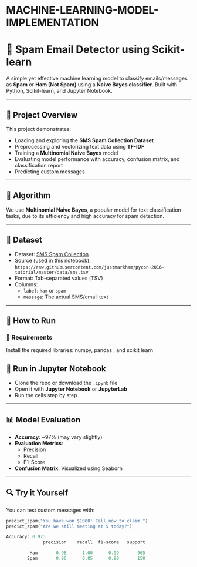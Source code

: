# MACHINE-LEARNING-MODEL-IMPLEMENTATION
# 📧 Spam Email Detector using Scikit-learn

A simple yet effective machine learning model to classify emails/messages as **Spam** or **Ham (Not Spam)** using a **Naive Bayes classifier**. Built with Python, Scikit-learn, and Jupyter Notebook.

---

## 📂 Project Overview

This project demonstrates:
- Loading and exploring the **SMS Spam Collection Dataset**
- Preprocessing and vectorizing text data using **TF-IDF**
- Training a **Multinomial Naive Bayes** model
- Evaluating model performance with accuracy, confusion matrix, and classification report
- Predicting custom messages

---

## 🧠 Algorithm

We use **Multinomial Naive Bayes**, a popular model for text classification tasks, due to its efficiency and high accuracy for spam detection.

---

## 📁 Dataset

- Dataset: [SMS Spam Collection](https://archive.ics.uci.edu/ml/datasets/sms+spam+collection)
- Source (used in this notebook):  
  `https://raw.githubusercontent.com/justmarkham/pycon-2016-tutorial/master/data/sms.tsv`
- Format: Tab-separated values (TSV)  
- Columns:
  - `label`: `ham` or `spam`
  - `message`: The actual SMS/email text

---

## 🚀 How to Run

### 📌 Requirements

Install the required libraries:
numpy, pandas , and scikit learn

## 📌 Run in Jupyter Notebook

- Clone the repo or download the `.ipynb` file  
- Open it with **Jupyter Notebook** or **JupyterLab**  
- Run the cells step by step

---

## 📊 Model Evaluation

- **Accuracy**: ~97% (may vary slightly)
- **Evaluation Metrics**:
  - Precision
  - Recall
  - F1-Score
- **Confusion Matrix**: Visualized using Seaborn

---

## 🔍 Try it Yourself

You can test custom messages with:

```python
predict_spam("You have won $1000! Call now to claim.")
predict_spam("Are we still meeting at 5 today?")

Accuracy: 0.973
              precision    recall  f1-score   support

         Ham       0.98      1.00      0.99       965
        Spam       0.96      0.85      0.90       150

